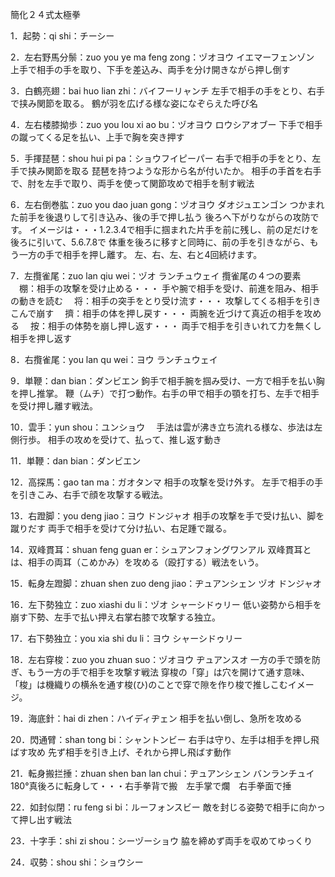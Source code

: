 簡化２４式太極拳

1．起勢：qi shi：チーシー

2．左右野馬分鬃：zuo you ye ma feng zong：ヅオヨウ イエマーフェンゾン
上手で相手の手を取り、下手を差込み、両手を分け開きながら押し倒す

3．白鶴亮翅：bai huo lian zhi：バイフーリャンチ
左手で相手の手をとり、右手で挟み関節を取る。
鶴が羽を広げる様な姿になぞらえた呼び名

4．左右楼膝拗歩：zuo you lou xi ao bu：ヅオヨウ ロウシアオブー
下手で相手の蹴ってくる足を払い、上手で胸を突き押す

5．手揮琵琶：shou hui pi pa：ショウフイピーパー
右手で相手の手をとり、左手で挟み関節を取る
琵琶を持つような形から名が付いたか。
相手の手首を右手で、肘を左手で取り、両手を使って関節攻めで相手を制す戦法

6．左右倒巻肱：zuo you dao juan gong：ヅオヨウ ダオジュエンゴン
つかまれた前手を後退りして引き込み、後の手で押し払う
後ろへ下がりながらの攻防です。
イメージは・・・1.2.3.4で相手に掴まれた片手を前に残し、前の足だけを後ろに引いて、5.6.7.8で
体重を後ろに移すと同時に、前の手を引きながら、もう一方の手で相手を押し離す。
左、右、左、右と4回続けます。

7．左攬雀尾：zuo lan qiu wei：ヅオ ランチュウェイ
攬雀尾の４つの要素
　棚：相手の攻撃を受け止める・・・
手や腕で相手を受け、前進を阻み、相手の動きを読む
　将：相手の突手をとり受け流す・・・
攻撃してくる相手を引きこんで崩す
　擠：相手の体を押し戻す・・・
両腕を近づけて真近の相手を攻める
　按：相手の体勢を崩し押し返す・・・
両手で相手を引きいれて力を無くし相手を押し返す

8．右攬雀尾：you lan qu wei：ヨウ ランチュウェイ

9．単鞭：dan bian：ダンビエン
鉤手で相手腕を掴み受け、一方で相手を払い胸を押し推掌。
鞭（ムチ）で打つ動作。右手の甲で相手の顎を打ち、左手で相手を受け押し離す戦法。

10．雲手：yun shou：ユンショウ　
手法は雲が沸き立ち流れる様な、歩法は左側行歩。
相手の攻めを受けて、払って、推し返す動き

11．単鞭：dan bian：ダンビエン

12．高探馬：gao tan ma：ガオタンマ
相手の攻撃を受け外す。
左手で相手の手を引きこみ、右手で顔を攻撃する戦法。

13．右蹬脚：you deng jiao：ヨウ ドンジャオ
相手の攻撃を手で受け払い、脚を蹴りだす
両手で相手を受けて分け払い、右足踵で蹴る。

14．双峰貫耳：shuan feng guan er：シュアンフォングワンアル
双峰貫耳とは、相手の両耳（こめかみ）を攻める（殴打する）戦法をいう。

15．転身左蹬脚：zhuan shen zuo deng jiao：ヂュアンシェン ヅオ ドンジャオ

16．左下勢独立：zuo xiashi du li：ヅオ シャーシドゥリー
低い姿勢から相手を崩す下勢、左手で払い押え右掌右膝で攻撃する独立。

17．右下勢独立：you xia shi du li：ヨウ シャーシドゥリー

18．左右穿梭：zuo you zhuan suo：ヅオヨウ ヂュアンスオ
一方の手で頭を防ぎ、もう一方の手で相手を攻撃す戦法
穿梭の「穿」は穴を開けて通す意味、「梭」は機織りの横糸を通す梭(ひ)のことで穿で隙を作り梭で推しこむイメージ。

19．海底針：hai di zhen：ハイディヂェン
相手を払い倒し、急所を攻める

20．閃通臂：shan tong bi：シャントンビー
右手は守り、左手は相手を押し飛ばす攻め
先ず相手を引き上げ、それから押し飛ばす動作

21．転身搬拦捶：zhuan shen ban lan chui：ヂュアンシェン バンランチュイ
180°真後ろに転身して・・・右手拳背で搬　左手掌で爛　右手拳面で捶

22．如封似閉：ru feng si bi：ルーフォンスビー
敵を封じる姿勢で相手に向かって押し出す戦法

23．十字手：shi zi shou：シーヅーショウ
脇を締めず両手を収めてゆっくり

24．収勢：shou shi：ショウシー
